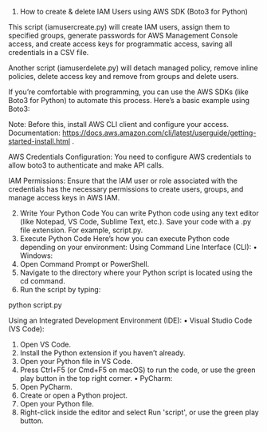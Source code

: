 1. How to create & delete IAM Users using AWS SDK (Boto3 for Python)

This script (iamusercreate.py) will create IAM users, assign them to specified groups, generate passwords for AWS Management Console access, and create access keys for programmatic access, saving all credentials in a CSV file.

Another script (iamuserdelete.py) will detach managed policy, remove inline policies, delete access key and remove from groups and delete users.

If you’re comfortable with programming, you can use the AWS SDKs (like Boto3 for Python) to automate this process. Here’s a basic example using Boto3:

Note: Before this, install AWS CLI client and configure your access. Documentation: https://docs.aws.amazon.com/cli/latest/userguide/getting-started-install.html . 

AWS Credentials Configuration: You need to configure AWS credentials to allow boto3 to authenticate and make API calls. 

IAM Permissions: Ensure that the IAM user or role associated with the credentials has the necessary permissions to create users, groups, and manage access keys in AWS IAM.

2. Write Your Python Code
You can write Python code using any text editor (like Notepad, VS Code, Sublime Text, etc.). Save your code with a .py file extension. For example, script.py.
3. Execute Python Code
Here’s how you can execute Python code depending on your environment:
Using Command Line Interface (CLI):
•	Windows:
1.	Open Command Prompt or PowerShell.
2.	Navigate to the directory where your Python script is located using the cd command.
3.	Run the script by typing:

python script.py


Using an Integrated Development Environment (IDE):
•	Visual Studio Code (VS Code):
1.	Open VS Code.
2.	Install the Python extension if you haven’t already.
3.	Open your Python file in VS Code.
4.	Press Ctrl+F5 (or Cmd+F5 on macOS) to run the code, or use the green play button in the top right corner.
•	PyCharm:
1.	Open PyCharm.
2.	Create or open a Python project.
3.	Open your Python file.
4.	Right-click inside the editor and select Run 'script', or use the green play button.


